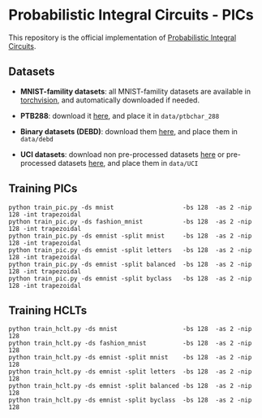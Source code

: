 # Probabilistic Integral Circuits - PICs

This repository is the official implementation of [Probabilistic Integral Circuits]().

## Datasets

- **MNIST-famility datasets**: all MNIST-famility datasets are available in [torchvision](https://pytorch.org/vision/stable/datasets.html), and automatically downloaded if needed.

- **PTB288**: download it [here](https://github.com/UCLA-StarAI/SparsePC/tree/main/datasets/ptbchar_288), and place it in `data/ptbchar_288`

- **Binary datasets (DEBD)**: download them [here](https://github.com/UCLA-StarAI/Density-Estimation-Datasets), and place them in `data/debd`

- **UCI datasets**: download non pre-processed datasets [here](https://zenodo.org/record/1161203#.Wmtf_XVl8eN) or pre-processed datasets [here](https://drive.google.com/file/d/1tUGEc1Dk2Cny1kG-Du3QYRuH5sDHLtys/view?usp=share_link), and place them in `data/UCI`

## Training PICs

```shell
python train_pic.py -ds mnist                   -bs 128  -as 2 -nip 128 -int trapezoidal 
python train_pic.py -ds fashion_mnist           -bs 128  -as 2 -nip 128 -int trapezoidal 
python train_pic.py -ds emnist -split mnist     -bs 128  -as 2 -nip 128 -int trapezoidal 
python train_pic.py -ds emnist -split letters	-bs 128  -as 2 -nip 128 -int trapezoidal 
python train_pic.py -ds emnist -split balanced	-bs 128  -as 2 -nip 128 -int trapezoidal 
python train_pic.py -ds emnist -split byclass 	-bs 128  -as 2 -nip 128 -int trapezoidal
```

## Training HCLTs

```shell
python train_hclt.py -ds mnist                  -bs 128  -as 2 -nip 128
python train_hclt.py -ds fashion_mnist          -bs 128  -as 2 -nip 128
python train_hclt.py -ds emnist -split mnist    -bs 128  -as 2 -nip 128
python train_hclt.py -ds emnist -split letters	-bs 128  -as 2 -nip 128
python train_hclt.py -ds emnist -split balanced	-bs 128  -as 2 -nip 128
python train_hclt.py -ds emnist -split byclass 	-bs 128  -as 2 -nip 128
```

